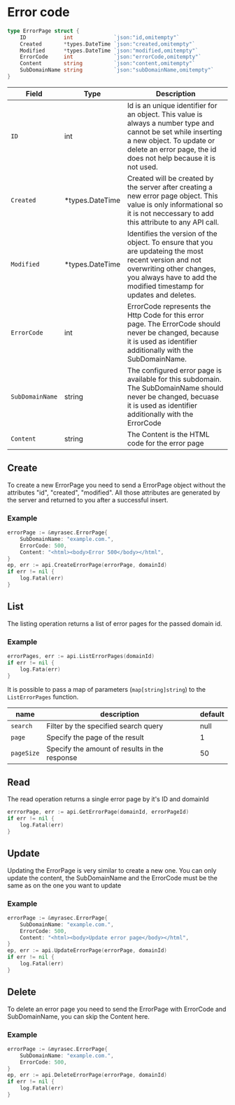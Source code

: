 # Error code

```go
type ErrorPage struct {
	ID            int             `json:"id,omitempty"`
	Created       *types.DateTime `json:"created,omitempty"`
	Modified      *types.DateTime `json:"modified,omitempty"`
	ErrorCode     int             `json:"errorCode,omitempty"`
	Content       string          `json:"content,omitempty"`
	SubDomainName string          `json:"subDomainName,omitempty"`
}
```

| Field | Type | Description |
|---|---|---|
| `ID` | int | Id is an unique identifier for an object. This value is always a number type and cannot be set while inserting a new object. To update or delete an error page, the id does not help because it is not used. |
| `Created` | *types.DateTime | Created will be created by the server after creating a new error page object. This value is only informational so it is not neccessary to add this attribute to any API call. |
| `Modified` | *types.DateTime | Identifies the version of the object. To ensure that you are updateing the most recent version and not overwriting other changes, you always have to add the modified timestamp for updates and deletes. |
| `ErrorCode` | int | ErrorCode represents the Http Code for this error page. The ErrorCode should never be changed, because it is used as identifier additionally with the SubDomainName. |
| `SubDomainName` | string | The configured error page is available for this subdomain. The SubDomainName should never be changed, becuase it is used as identifier additionally with the ErrorCode |
| `Content` | string | The Content is the HTML code for the error page |

## Create
To create a new ErrorPage you need to send a ErrorPage object without the attributes "id", "created", "modified". All those attributes are generated by the server and returned to you after a successful insert.

### Example
```go
errorPage := &myrasec.ErrorPage{
    SubDomainName: "example.com.",
    ErrorCode: 500,
    Content: "<html><body>Error 500</body></html",
}
ep, err := api.CreateErrorPage(errorPage, domainId)
if err != nil {
    log.Fatal(err)
}
```

## List
The listing operation returns a list of error pages for the passed domain id.

### Example
```go
errorPages, err := api.ListErrorPages(domainId)
if err != nil {
    log.Fata(err)
}
```

It is possible to pass a map of parameters (`map[string]string`) to the `ListErrorPages` function.

| name | description | default |
|---|---|---|
| `search` | Filter by the specified search query | null |
| `page` | Specify the page of the result | 1 |
| `pageSize` | Specify the amount of results in the response | 50 |

## Read
The read operation returns a single error page by it's ID and domainId
```go
errrorPage, err := api.GetErrorPage(domainId, errorPageId)
if err != nil {
    log.Fatal(err)
}
```

## Update
Updating the ErrorPage is very similar to create a new one. You can only update the content, the SubDomainName and the ErrorCode must be the same as on the one you want to update
### Example
```go
errorPage := &myrasec.ErrorPage{
    SubDomainName: "example.com.",
    ErrorCode: 500,
    Content: "<html><body>Update error page</body></html",
}
ep, err := api.UpdateErrorPage(errorPage, domainId)
if err != nil {
    log.Fatal(err)
}
```

## Delete
To delete an error page you need to send the ErrorPage with ErrorCode and SubDomainName, you can skip the Content here.

### Example
```go
errorPage := &myrasec.ErrorPage{
    SubDomainName: "example.com.",
    ErrorCode: 500,
}
ep, err := api.DeleteErrorPage(errorPage, domainId)
if err != nil {
    log.Fatal(err)
}
```
